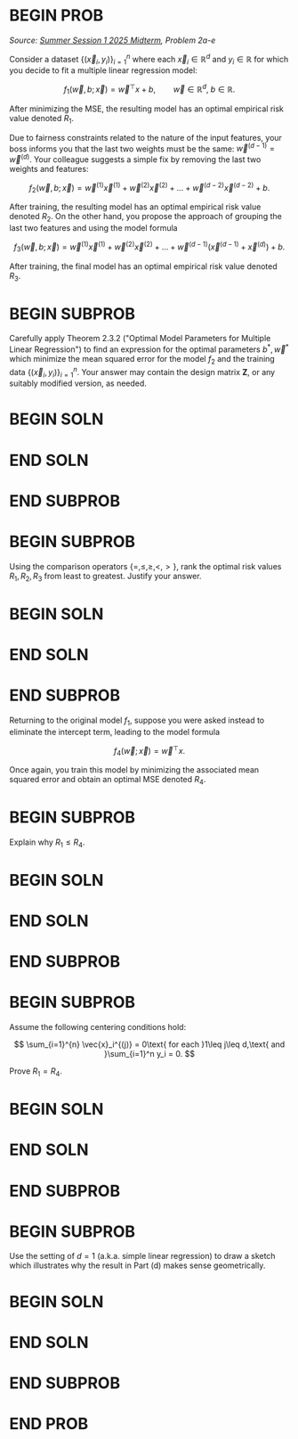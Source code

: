 # BEGIN PROB
<i>Source: [Summer Session 1 2025 Midterm](../ss1-25-midterm/index.html), Problem 2a-e</i>

Consider a dataset $\{(\vec{x}_i, y_i)\}_{i=1}^{n}$ where each $\vec{x}_i \in \mathbb{R}^{d}$ and $y_i \in \mathbb{R}$ for which you decide to fit a multiple linear regression model:

$$
f_1(\vec{w}, b;\, \vec{x}) = \vec{w}^\top x + b,\qquad\vec{w}\in\mathbb{R}^d,\;b\in\mathbb{R}.
$$

After minimizing the MSE, the resulting model has an optimal empirical risk value denoted $R_1$.

Due to fairness constraints related to the nature of the input features, your boss informs you that the last two weights must be the same: $\vec{w}^{(d-1)} =\vec{w}^{(d)}$. Your colleague suggests a simple fix by removing the last two weights and features:

$$
f_2(\vec{w}, b;\, \vec{x}) = \vec{w}^{(1)}\vec{x}^{(1)} +  \vec{w}^{(2)}\vec{x}^{(2)} + \dotsc + \vec{w}^{(d-2)}\vec{x}^{(d-2)} + b.
$$

After training, the resulting model has an optimal empirical risk value denoted $R_2$. On the other hand, you propose the approach of grouping the last two features and using the model formula

$$
f_3(\vec{w}, b;\, \vec{x}) = \vec{w}^{(1)}\vec{x}^{(1)} +  \vec{w}^{(2)}\vec{x}^{(2)} + \dotsc +  \vec{w}^{(d-1)}\left(\vec{x}^{(d-1)} + \vec{x}^{(d)}\right) + b.
$$

After training, the final model has an optimal empirical risk value denoted $R_3$.

# BEGIN SUBPROB

Carefully apply Theorem 2.3.2 ("Optimal Model Parameters for Multiple Linear Regression") to find an expression for the optimal parameters $b^\ast, \vec{w}^\ast$ which minimize the mean squared error for the model $f_2$ and the training data $\{(\vec{x}_i, y_i)\}_{i=1}^{n}$. Your answer may contain the design matrix $\mathbf{Z}$, or any suitably modified version, as needed.

# BEGIN SOLN
# END SOLN

# END SUBPROB

# BEGIN SUBPROB

Using the comparison operators $\{ =, \leq, \geq, <, >\}$, rank the optimal risk values $R_1, R_2, R_3$ from least to greatest. Justify your answer.

# BEGIN SOLN
# END SOLN

# END SUBPROB

Returning to the original model $f_1$, suppose you were asked instead to eliminate the intercept term, leading to the model formula

$$
f_4(\vec{w};\, \vec{x}) = \vec{w}^\top x.
$$

Once again, you train this model by minimizing the associated mean squared error and obtain an optimal MSE denoted $R_4$.

# BEGIN SUBPROB

Explain why $R_1 \leq R_4$.

# BEGIN SOLN
# END SOLN

# END SUBPROB

# BEGIN SUBPROB

Assume the following centering conditions hold:

$$
\sum_{i=1}^{n} \vec{x}_i^{(j)} = 0\text{ for each }1\leq j\leq d,\text{ and }\sum_{i=1}^n y_i = 0.
$$

Prove $R_1 = R_4$.

# BEGIN SOLN
# END SOLN

# END SUBPROB

# BEGIN SUBPROB

Use the setting of $d=1$ (a.k.a. simple linear regression) to draw a sketch which illustrates why the result in Part (d) makes sense geometrically.

# BEGIN SOLN
# END SOLN

# END SUBPROB

# END PROB

